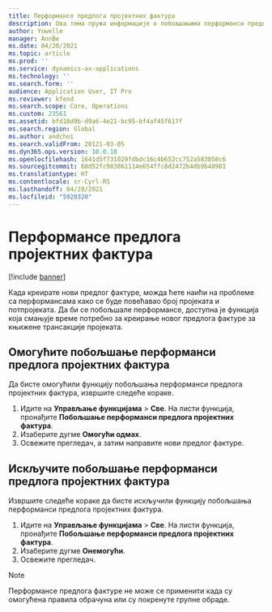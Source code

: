 ```yaml
---
title: Перформансе предлога пројектних фактура
description: Ова тема пружа информације о побољшањима перформанси предлога пројектних фактура.
author: Yowelle
manager: AnnBe
ms.date: 04/20/2021
ms.topic: article
ms.prod: ''
ms.service: dynamics-ax-applications
ms.technology: ''
ms.search.form: ''
audience: Application User, IT Pro
ms.reviewer: kfend
ms.search.scope: Core, Operations
ms.custom: 23561
ms.assetid: bfd18d9b-d9a6-4e21-bc95-bf4af45f617f
ms.search.region: Global
ms.author: andchoi
ms.search.validFrom: 20121-03-05
ms.dyn365.ops.version: 10.0.18
ms.openlocfilehash: 1641d5f731029fdbdc16c4b652cc752a583058c6
ms.sourcegitcommit: 68d52fc983861114e654ffc8d2472b4db9b48981
ms.translationtype: HT
ms.contentlocale: sr-Cyrl-RS
ms.lasthandoff: 04/20/2021
ms.locfileid: "5920320"
---
```

# <a name="project-invoice-proposal-performance"></a>Перформансе предлога пројектних фактура

[!include [banner](../includes/banner.md)]

Када креирате нови предлог фактуре, можда ћете наићи на проблеме са перформансама како се буде повећавао број пројеката и потпројеката. Да би се побољшале перформансе, доступна је функција која смањује време потребно за креирање новог предлога фактуре за књижене трансакције пројеката.

## <a name="enable-project-invoice-proposal-performance-enhancement"></a>Омогућите побољшање перформанси предлога пројектних фактура
Да бисте омогућили функцију побољшања перформанси предлога пројектних фактура, извршите следеће кораке.

1.  Идите на **Управљање функцијама** > **Све**. На листи функција, пронађите **Побољшање перформанси предлога пројектних фактура**.
2.  Изаберите дугме **Омогући одмах**.
3.  Освежите прегледач, а затим направите нови предлог фактуре.

## <a name="turn-off-project-invoice-proposal-performance-enhancement"></a>Искључите побољшање перформанси предлога пројектних фактура
Извршите следеће кораке да бисте искључили функцију побољшања перформанси предлога пројектних фактура.

1.  Идите на **Управљање функцијама** > **Све**. На листи функција, пронађите **Побољшање перформанси предлога пројектних фактура**.
2.  Изаберите дугме **Онемогући**.
3.  Освежите прегледач.

> [!NOTE]
> Перформансе предлога фактуре не може се применити када су омогућена правила обрачуна или су покренуте групне обраде.
